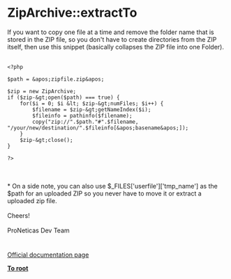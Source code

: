# ZipArchive::extractTo



If you want to copy one file at a time and remove the folder name that is stored in the ZIP file, so you don&apos;t have to create directories from the ZIP itself, then use this snippet (basically collapses the ZIP file into one Folder).<br><br>

```
<?php

$path = &apos;zipfile.zip&apos;

$zip = new ZipArchive;
if ($zip-&gt;open($path) === true) {
    for($i = 0; $i &lt; $zip-&gt;numFiles; $i++) {
        $filename = $zip-&gt;getNameIndex($i);
        $fileinfo = pathinfo($filename);
        copy("zip://".$path."#".$filename, "/your/new/destination/".$fileinfo[&apos;basename&apos;]);
    }                   
    $zip-&gt;close();                   
}

?>
```
<br><br>* On a side note, you can also use $_FILES[&apos;userfile&apos;][&apos;tmp_name&apos;] as the $path for an uploaded ZIP so you never have to move it or extract a uploaded zip file.<br><br>Cheers!<br><br>ProNeticas Dev Team  

#

[Official documentation page](https://www.php.net/manual/en/ziparchive.extractto.php)

**[To root](/README.md)**